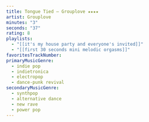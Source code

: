 ```yaml
---
title: Tongue Tied — Grouplove ★★★★
artist: Grouplove
minutes: "3"
seconds: "37"
rating: 8
playlists:
  - "[[it's my house party and everyone's invited]]"
  - "[[first 30 seconds mini melodic orgasms]]"
favoritesTrackNumber:
primaryMusicGenre:
  - indie pop
  - indietronica
  - electropop
  - dance-punk revival
secondaryMusicGenre:
  - synthpop
  - alternative dance
  - new rave
  - power pop
---
```

